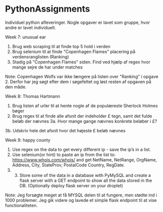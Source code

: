 # PythonAssignments
Individuel python afleveringer. Nogle opgaver er lavet som gruppe, hvor andre er lavet individuelt.



Week 7: unusual ear
  1. Brug web scraping til at finde top 5 hold i verden	
  2. Brug selenium til at finde "Copenhagen Flames" placering på verdensranglisten (Ranking)	
  3. Stadig på "Copenhagen Flames" siden. Find ved hjælp af regex hvor mange sejre de har under matches
  
  Note: Copenhagen Wolfs var ikke længere på listen over "Ranking" i opgave 2. Derfor har jeg søgt efter dem i søgefeltet og løst resten af opgaven på den måde.
 
Week 8: Thomas Hartmann
  1. Brug listen af urler til at hente nogle af de populæreste Sherlock Holmes bøger
  2. Brug regex til at finde alle afsnit der indeholder £ tegn, samt det fulde beløb der nævnes
  3a. Hvor mange gange nævnes konkrete beløber i £?
  
  3b. Udskriv hele det afsnit hvor det højeste £ beløb nævnes

Week 9: happy county
  1. Use regex on the data to get every different ip - save the ip’s in a list.
  2. Use selenium(or hint) to paste an ip from the list to: https://www.whois.com/whois/ and get NetName, NetRange, OrgName, Address, City, StateProv, PostalCode Country, RegDate.
  3. 3. Store some of the data in a database with PyMySQL and create a flask server with a GET endpoint to show all the data stored in the DB. (Optionally deploy flask server on your droplet)
  
  Note: Jeg forsøgte meget at få MYSQL delen til at fungere, men stødte ind i 1000 problemer. Jeg gik videre og lavede et simple flask endpoint til at vise functionaliteten.
